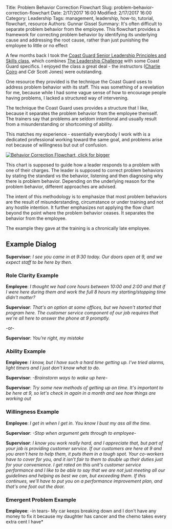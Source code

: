 ﻿Title: Problem Behavior Correction Flowchart
Slug: problem-behavior-correction-flowchart
Date: 2/17/2017 16:00
Modified: 2/17/2017 16:00
Category: Leadership
Tags: management, leadership, how-to, tutorial, flowchart, resource
Authors: Gunnar Gissel
Summary: It's often difficult to separate problem behavior from the employee.  This flowchart provides a framework for correcting problem behavior by identifying its underlying cause and addressing the root cause, rather than just punishing the employee to little or no effect


A few months back I took the [Coast Guard Senior Leadership Principles and Skills class,](https://www.uscg.mil/leadership/courses/all_slps.asp) which combines [The Leadership Challenge](https://www.leadershipchallenge.com/home.aspx) with some Coast Guard specifics.  I enjoyed the class a great deal - the instructors ([Charlie Coiro](https://mediaeducationlab.com/about/charlie-coiro) and Cdr Scott Jones) were outstanding.


One resource they provided is the technique the Coast Guard uses to address problem behavior with its staff.  This was something of a revelation for me, because while I had some vague sense of how to encourage people having problems, I lacked a structured way of intervening.  


The technique the Coast Guard uses provides a structure that I like, because it separates the problem behavior from the employee themself.  The trainers say that problems are seldom intentional and usually result from a misunderstanding or shortcoming of ability.  


This matches my experience - essentially everybody I work with is a dedicated professional working toward the same goal, and problems arise not because of willingness but out of confusion.


<a target="_blank" href="https://i.imgur.com/AiRZMuw.png"><img alt="Behavior Correction Flowchart, click for bigger" title="Behavior Correction Flowchart, click for bigger" src="https://i.imgur.com/AiRZMuwl.png"></a>


This chart is supposed to guide how a leader responds to a problem with one of their charges.  The leader is supposed to correct problem behaviors by stating the standard vs the behavior, listening and then diagnosing why there is problem behavior.  Depending on the underlying reason for the problem behavior, different approaches are advised.


The intent of this methodology is to emphasize that most problem behaviors are the result of misunderstanding, circumstance or under training and not any hostile intention.  It further emphasizes not applying the flow chart beyond the point where the problem behavior ceases.  It separates the behavior from the employee.


The example they gave at the training is a chronically late employee.


Example Dialog
----------------


**Supervisor**: *I see you came in at 9:30 today.  Our doors open at 9, and we expect staff to be here by then.*


### Role Clarity Example


**Employee**: *I thought we had core hours between 10:00 and 2:00 and that if I were here during them and work the full 8 hours my starting/stopping time didn't matter?*


**Supervisor**: *That's an option at some offices, but we haven't started that program here.  The customer service component of our job requires that we're all here to answer the phone at 9 promptly.*


-or-


**Supervisor**:  *You're right, my mistake*


### Ability Example


**Employee**:  *I know, but I have such a hard time getting up.  I've tried alarms, light timers and I just don't know what to do.*


**Supervisor**:  *-Brainstorm ways to wake up here-*


**Supervisor**:  *Try some new methods of getting up on time.  It's important to be here at 9, so let's check in again in a month and see how things are working out*


### Willingness Example


**Employee**: *I get in when I get in.  You know I bust my ass all the time.*


**Supervisor**: *-Stop when argument gets through to employee-* 


**Supervisor**: *I know you work really hard, and I appreciate that, but part of your job is providing customer service.  If our customers are here at 9 and you aren't here to help them, it puts them in a tough spot.  Your co-workers have to cover for you, and it isn't fair to them to double up their duties just for your convenience.  I get rated on this unit's customer service performance and I like to be able to say that we are not just meeting all our guidelines and helping as best we can, but exceeding them.  If this continues, we'll have to put you on a performance improvement plan, and that's one foot out the door.*


### Emergent Problem Example


**Employee**: -in tears- My car keeps breaking down and I don't have any money to fix it because my daughter has cancer and the chemo takes every extra cent I have*